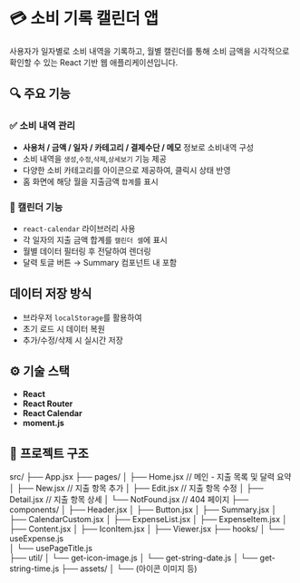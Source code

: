 # 💳 소비 기록 캘린더 앱

사용자가 일자별로 소비 내역을 기록하고, 월별 캘린더를 통해 소비 금액을 시각적으로 확인할 수 있는 React 기반 웹 애플리케이션입니다.

## 🔍 주요 기능

### ✅ 소비 내역 관리

- **사용처 / 금액 / 일자 / 카테고리 / 결제수단 / 메모** 정보로 소비내역 구성
- 소비 내역을 `생성`,`수정`,`삭제`,`상세보기` 기능 제공
- 다양한 소비 카테고리를 아이콘으로 제공하여, 클릭시 상태 반영
- 홈 화면에 해당 월을 지출금액 `합계`를 표시

### 📆 캘린더 기능

- `react-calendar` 라이브러리 사용
- 각 일자의 지출 금액 합계를 `캘린더 셀`에 표시
- 월별 데이터 필터링 후 전달하여 렌더링
- 달력 토글 버튼 → Summary 컴포넌트 내 포함

## 데이터 저장 방식

- 브라우저 `localStorage`를 활용하여
- 초기 로드 시 데이터 복원
- 추가/수정/삭제 시 실시간 저장

## ⚙️ 기술 스택

- **React**
- **React Router**
- **React Calendar**
- **moment.js**

## 📁 프로젝트 구조

src/
├── App.jsx
├── pages/
│ ├── Home.jsx // 메인 - 지출 목록 및 달력 요약
│ ├── New.jsx // 지출 항목 추가
│ ├── Edit.jsx // 지출 항목 수정
│ ├── Detail.jsx // 지출 항목 상세
│ └── NotFound.jsx // 404 페이지
├── components/
│ ├── Header.jsx
│ ├── Button.jsx
│ ├── Summary.jsx
│ ├── CalendarCustom.jsx
│ ├── ExpenseList.jsx
│ ├── ExpenseItem.jsx
│ ├── Content.jsx
│ ├── IconItem.jsx
│ ├── Viewer.jsx
├── hooks/
│ └── useExpense.js  
│ └── usePageTitle.js  
├── util/
│ └── get-icon-image.js
│ └── get-string-date.js
│ └── get-string-time.js
├── assets/
│ └── (아이콘 이미지 등)
